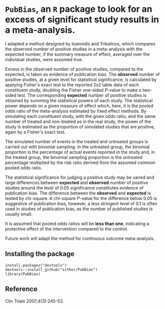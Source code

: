# `PubBias`, an `R` package to look for an excess of significant study results in a meta-analysis.

I adapted a method designed by Ioannidis and Trikalinos, which
compares the observed number of positive studies in a meta-analysis with
the expected number, if the summary measure of effect, averaged over the
individual studies, were assumed true. 

Excess in the observed number of positive studies, compared to the expected, 
is taken as evidence of publication bias. The **observed** number of positive studies, at a given level
for statistical significance, is calculated by applying Fisher's exact test
to the reported 2x2 table data of each constituent study, doubling the
Fisher one-sided *P*-value to make a two-sided test. The corresponding
**expected** number of positive studies is obtained by summing the statistical
powers of each study. The statistical power depends on a given measure of
effect which, here, it is the pooled odds ratio of the meta-analysis estimated by fixed effect methods.
By simulating each constituent study, with the given odds ratio, and
the same number of treated and non-treated as in the real study, the power
of the study is estimated as the proportion of simulated studies that are
positive, again by a Fisher's exact test. 

The simulated number of events in the treated and untreated groups is carried out with binomial sampling. In the
untreated group, the binomial proportion is the percentage of actual
events reported in the study and, in the treated group, the binomial
sampling proportion is the untreated percentage multiplied by the risk
ratio derived from the assumed common pooled odds ratio. 

The statistical significance for judging a positive study may be varied and large
differences between **expected** and **observed** number of positive studies around
the level of 0.05 significance constitutes evidence of publication bias. 
The difference between the **observed** and **expected** is tested by chi-square. A
chi-square *P*-value for the difference below 0.05 is suggestive of
publication bias, however, a less stringent level of 0.1 is often used in
studies of publication bias, as the number of published studies is usually
small. 

It is assumed that pooled odds ratios will be **less than one**, 
indicating a protective effect of the intervention compared to the control.

Future work will adapt the method for continuous outcome meta-analysis.

## Installing the package
`install.packages("devtools")`\
`devtools::install_github("sithor/PubBias")`\
`library(PubBias)`

## Reference
Clin Trials 2007;4(3):245-53.
